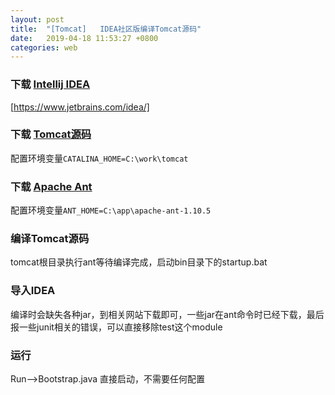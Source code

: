 ```yaml
---
layout: post
title:  "[Tomcat]	IDEA社区版编译Tomcat源码"
date:   2019-04-18 11:53:27 +0800
categories: web
---
```


###	下载 [Intellij IDEA](https://www.jetbrains.com/idea/)
[https://www.jetbrains.com/idea/]
### 下载 [Tomcat源码](https://github.com/apache/tomcat)
配置环境变量`CATALINA_HOME=C:\work\tomcat`
### 下载 [Apache Ant](http://ant.apache.org/)
配置环境变量`ANT_HOME=C:\app\apache-ant-1.10.5`
### 编译Tomcat源码
tomcat根目录执行ant等待编译完成，启动bin目录下的startup.bat
### 导入IDEA
编译时会缺失各种jar，到相关网站下载即可，一些jar在ant命令时已经下载，最后报一些junit相关的错误，可以直接移除test这个module
### 运行
Run-->Bootstrap.java 直接启动，不需要任何配置







